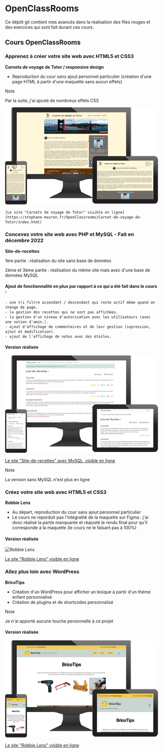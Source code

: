 # OpenClassRooms

Ce dépôt git contient mes avancés dans la réalisation des files rouges et des exercices
qui sont fait durant ces cours.

## Cours OpenClassRooms

### Apprenez à créer votre site web avec HTML5 et CSS3

**Carnets de voyage de Totor / responsive design**

- Reproduction du cour sans ajout personnel particulier (création d'une page HTML à partir d'une maquette sans aucun effets)

> [!NOTE]
> Par la suite, j'ai ajouté de nombreux effets CSS

![Carnets de voyage de Totor](/Apprenez-a-creer-votre-site-web-avec-HTML5-et-CSS3/monitor-g9ceeb1f8d_640.png)

    [Le site "Carnets de voyage de Totor" visible en ligne](https://stephane-mouron.fr/OpenClassrooms/Carnet-de-voyage-de-Totor/index.html)

### Concevez votre site web avec PHP et MySQL - Fait en décembre 2022

**Site-de-recettes**

1ère partie : réalisation du site sans base de données

2ème et 3ème partie : réalisation du même site mais avec d'une base de données MySQL

#### Ajout de fonctionnalité en plus par rapport à ce qui a été fait dans le cours :

    - une tri filtre acsendant / descendant qui reste actif même quand on change de page.
    - la gestion des recettes qui ne sont pas affichées.
    - la gestion d'un niveau d'autorisation avec les utilisateurs (avec une notion d'amin.).
    - ajout d'affichage de commentaires et de leur gestion (supression, ajout et modification).
    - ajout de l'affichage de notes avec des étoiles.

#### Version réalisée

![Site-de-recettes](/Concevez-votre-site-web-avec-PHP-MySQL/Site-de-recettes/monitor-g9ceeb1f8d_640.png)

[Le site "Site-de-recettes" avec MySQL, visible en ligne ](https://stephane-mouron.fr/OpenClassrooms/recettes/home.php)

> [!NOTE]
> La version sans MySQL n'est plus en ligne

### Créez votre site web avec HTML5 et CSS3

**Robbie Lens**

- Au départ, reproduction du cour sans ajout personnel particulier
- Le cours ne reporduit pas l'intégralité de la maquette sur Figma : j'ai donc réalisé la partie manquante et réajusté le rendu final pour qu'il corresponde à la maquette (le cours ne le faisant pas à 100%)

#### Version réalisée

![Robbie Lens](/Créez-votre-site-web-avec-HTML5-et-CSS3/monitor-g9ceeb1f8d_640.png)

[Le site "Robbie Lens" visible en ligne](https://stephane-mouron.fr/OpenClassrooms/recettes/home.php)

### Allez plus loin avec WordPress

**BricoTips**

- Création d'un WordPress pour afficher un lexique à partir d'un thème enfant personnalisé
- Création de plugins et de shortcodes personnalisé

> [!NOTE]
> Je n'ai apporté aucune touche personnelle à ce projet

#### Version réalisée

![Robbie Lens](/Allez-plus-loin-avec-WordPress/monitor-g9ceeb1f8d_640.png)

[Le site "Robbie Lens" visible en ligne](https://stephane-mouron.fr/OpenClassrooms/bricotips/)
